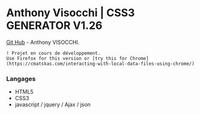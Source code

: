 # Anthony Visocchi | CSS3 GENERATOR V1.26
[Git Hub](https://github.com/anthoviso) - Anthony VISOCCHI.

```
! Projet en cours de développement.
Use Firefox for this version or [try this for Chrome](https://cmatskas.com/interacting-with-local-data-files-using-chrome/)
```

### Langages

* HTML5
* CSS3
* javascript / jquery / Ajax / json
